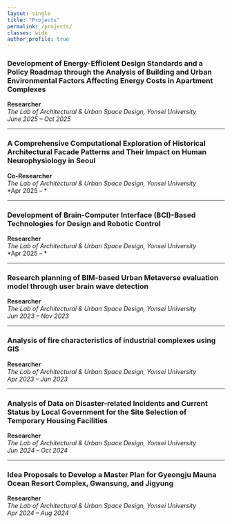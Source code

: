 ```yaml
---
layout: single
title: "Projects"
permalink: /projects/
classes: wide
author_profile: true
---
```








###  Development of Energy-Efficient Design Standards and a Policy Roadmap through the Analysis of Building and Urban Environmental Factors Affecting Energy Costs in Apartment Complexes  
**Researcher**  
*The Lab of Architectural & Urban Space Design, Yonsei University*  
*June 2025 – Oct 2025*

---

###  A Comprehensive Computational Exploration of Historical Architectural Facade Patterns and Their Impact on Human Neurophysiology in Seoul  
**Co-Researcher**  
*The Lab of Architectural & Urban Space Design, Yonsei University*  
*Apr 2025 – *

---

###  Development of Brain-Computer Interface (BCI)-Based Technologies for Design and Robotic Control  
**Researcher**  
*The Lab of Architectural & Urban Space Design, Yonsei University*  
*Apr 2025 – *

---

###  Research planning of BIM-based Urban Metaverse evaluation model through user brain wave detection  
**Researcher**  
*The Lab of Architectural & Urban Space Design, Yonsei University*  
*Jun 2023 – Nov 2023*

---
###  Analysis of fire characteristics of industrial complexes using GIS  
**Researcher**  
*The Lab of Architectural & Urban Space Design, Yonsei University*  
*Apr 2023 – Jun 2023*

---

###  Analysis of Data on Disaster-related Incidents and Current Status by Local Government for the Site Selection of Temporary Housing Facilities  
**Researcher**  
*The Lab of Architectural & Urban Space Design, Yonsei University*  
*Jun 2024 – Oct 2024*

---

###  Idea Proposals to Develop a Master Plan for Gyeongju Mauna Ocean Resort Complex, Gwansung, and Jigyung  
**Researcher**  
*The Lab of Architectural & Urban Space Design, Yonsei University*  
*Apr 2024 – Aug 2024*
